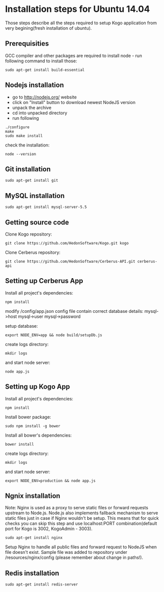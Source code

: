 
Installation steps for Ubuntu 14.04
===================================

Those steps describe all the steps required to setup Kogo application from very begining(fresh installation of ubuntu).

Prerequisities
--------------

GCC compiler and other packages are required to install node - run following command to install those:

```
sudo apt-get install build-essential
```

Nodejs installation
-------------------

- go to http://nodejs.org/ website
- click on "Install" button to download newest NodeJS version
- unpack the archive
- cd into unpacked directory
- run following
```
./configure
make
sudo make install
```

check the installation:

```
node --version
```

Git installation
----------------

```
sudo apt-get install git
```

MySQL installation
----------------

```
sudo apt-get install mysql-server-5.5
```

Getting source code
-------------------

Clone Kogo repository:

```
git clone https://github.com/HedonSoftware/Kogo.git kogo
```

Clone Cerberus repository:

```
git clone https://github.com/HedonSoftware/Cerberus-API.git cerberus-api
```

Setting up Cerberus App
-----------------------

Install all project's dependencies:

```
npm install
```

modify /config/app.json config file contain correct database details:
mysql->host
mysql->user
mysql->password

setup database:

```
export NODE_ENV=app && node build/setupDb.js
```

create logs directory:

```
mkdir logs
```

and start node server:

```
node app.js
```

Setting up Kogo App
-----------------------

Install all project's dependencies:

```
npm install
```

Install bower package:

```
sudo npm install -g bower
```

Install all bower's dependencies:

```
bower install
```

create logs directory:

```
mkdir logs
```

and start node server:

```
export NODE_ENV=production && node app.js
```

Ngnix installation
------------------

Note: Nginx is used as a proxy to serve static files or forward requests upstream to Node.js. Node.js also implements fallback mechanism to serve static files just in case if Nginx wouldn't be setup. This means that for quick checks you can skip this step and use localhost:PORT combination(default port for Kogo is 3002, KogoAdmin - 3003).

```
sudo apt-get install nginx
```

Setup Nginx to handle all public files and forward request to NodeJS when file doesn't exist.
Sample file was added to repository under /resources/nginx/config (please remember about change in paths!).

Redis installation
----------------

```
sudo apt-get install redis-server
```
